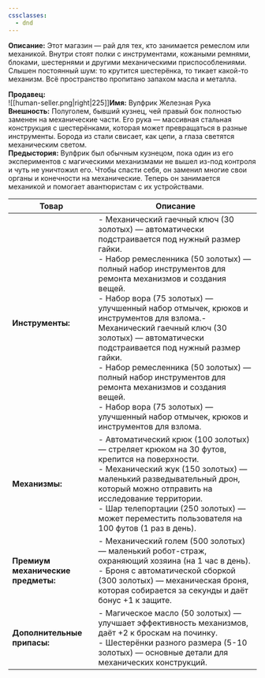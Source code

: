 ```yaml
---
cssclasses:
  - dnd
---
```


**Описание:** Этот магазин — рай для тех, кто занимается ремеслом или механикой. Внутри стоят полки с инструментами, кожаными ремнями, блоками, шестернями и другими механическими приспособлениями. Слышен постоянный шум: то крутится шестерёнка, то тикает какой-то механизм. Всё пространство пропитано запахом масла и металла.

**Продавец:**  
![[human-seller.png|right|225]]**Имя:** Вулфрик Железная Рука  
**Внешность:** Полуголем, бывший кузнец, чей правый бок полностью заменен на механические части. Его рука — массивная стальная конструкция с шестерёнками, которая может превращаться в разные инструменты. Борода из стали свисает, как цепи, а глаза светятся механическим светом.  
**Предыстория:** Вулфрик был обычным кузнецом, пока один из его экспериментов с магическими механизмами не вышел из-под контроля и чуть не уничтожил его. Чтобы спасти себя, он заменил многие свои органы и конечности на механические. Теперь он занимается механикой и помогает авантюристам с их устройствами.


| Товар                              | Описание                                                                                                                                                                                                                                                                                                                                                                                                                                                                                                                                                                                                   |
| ---------------------------------- | ---------------------------------------------------------------------------------------------------------------------------------------------------------------------------------------------------------------------------------------------------------------------------------------------------------------------------------------------------------------------------------------------------------------------------------------------------------------------------------------------------------------------------------------------------------------------------------------------------------- |
| **Инструменты:**                   | - Механический гаечный ключ (30 золотых) — автоматически подстраивается под нужный размер гайки.<br>- Набор ремесленника (50 золотых) — полный набор инструментов для ремонта механизмов и создания вещей.<br>- Набор вора (75 золотых) — улучшенный набор отмычек, крюков и инструментов для взлома.- Механический гаечный ключ (30 золотых) — автоматически подстраивается под нужный размер гайки.<br>- Набор ремесленника (50 золотых) — полный набор инструментов для ремонта механизмов и создания вещей.<br>- Набор вора (75 золотых) — улучшенный набор отмычек, крюков и инструментов для взлома. |
| **Механизмы:**                     | - Автоматический крюк (100 золотых) — стреляет крюком на 30 футов, крепится на поверхности.<br>- Механический жук (150 золотых) — маленький разведывательный дрон, который можно отправить на исследование территории.<br>- Шар телепортации (250 золотых) — может переместить пользователя на 100 футов (1 раз в день).                                                                                                                                                                                                                                                                                   |
| **Премиум механические предметы:** | - Механический голем (500 золотых) — маленький робот-страж, охраняющий хозяина (на 1 час в день).<br>- Броня с автоматической сборкой (300 золотых) — механическая броня, которая собирается за секунды и даёт бонус +1 к защите.                                                                                                                                                                                                                                                                                                                                                                          |
| **Дополнительные припасы:**        | - Магическое масло (50 золотых) — улучшает эффективность механизмов, даёт +2 к броскам на починку.<br>- Шестерёнки разного размера (5-10 золотых) — основные детали для механических конструкций.                                                                                                                                                                                                                                                                                                                                                                                                          |
